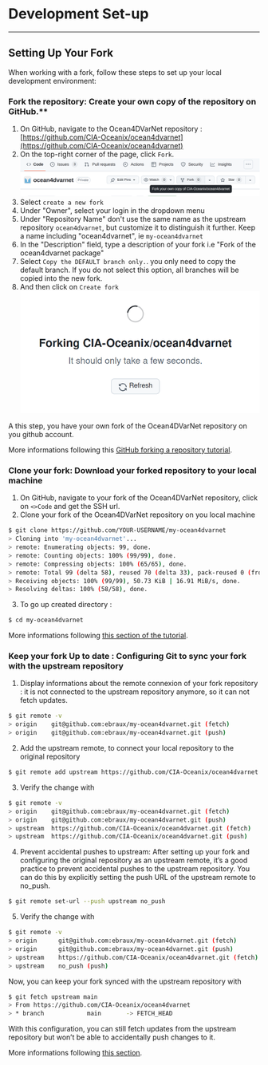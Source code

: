 # Development Set-up


---
## Setting Up Your Fork

When working with a fork, follow these steps to set up your local development environment:

### Fork the repository: Create your own copy of the repository on GitHub.**

1. On GitHub, navigate to the Ocean4DVarNet repository : [https://github.com/CIA-Oceanix/ocean4dvarnet](https://github.com/CIA-Oceanix/ocean4dvarnet)
2. On the top-right corner of the page, click `Fork`.
![](./img/fork.png)
1. Select `create a new fork`
2. Under "Owner", select your login in the dropdown menu
3. Under "Repository Name" don't use the same name as the upstream repository `ocean4dvarnet`, but customize it to distinguish it further. Keep a name including "ocean4dvarnet", ie `my-ocean4dvarnet`
4. In the "Description" field, type a description of your fork i.e "Fork of the  ocean4dvarnet package"
5. Select `Copy the DEFAULT branch only.`. you only need to copy the default branch. If you do not select this option, all branches will be copied into the new fork.
6. And then click on `Create fork`
![](./img/forking-message.png)

A this step, you have your own fork of the Ocean4DVarNet repository on you github account.

More informations following this [GitHub forking a repository tutorial](https://docs.github.com/en/pull-requests/collaborating-with-pull-requests/working-with-forks/fork-a-repo#forking-a-repository).

### Clone your fork: Download your forked repository to your local machine

1. On GitHub, navigate to your fork of the Ocean4DVarNet repository, click on `<>Code` and get the SSH url.
2. Clone your fork of the Ocean4DVarNet repository on you local machine
``` bash
$ git clone https://github.com/YOUR-USERNAME/my-ocean4dvarnet
> Cloning into 'my-ocean4dvarnet'...
> remote: Enumerating objects: 99, done.
> remote: Counting objects: 100% (99/99), done.
> remote: Compressing objects: 100% (65/65), done.
> remote: Total 99 (delta 58), reused 70 (delta 33), pack-reused 0 (from 0)
> Receiving objects: 100% (99/99), 50.73 KiB | 16.91 MiB/s, done.
> Resolving deltas: 100% (58/58), done.
```
3. To go up created directory :
```bash
$ cd my-ocean4dvarnet
```

More informations following [this section of the tutorial](https://docs.github.com/en/pull-requests/collaborating-with-pull-requests/working-with-forks/fork-a-repo#cloning-your-forked-repository).


### Keep your fork Up to date : Configuring Git to sync your fork with the upstream repository


1. Display informations about the remote connexion of your fork repository : it is not connected to the upstream repository anymore, so it can not fetch updates.
``` bash
$ git remote -v
> origin    git@github.com:ebraux/my-ocean4dvarnet.git (fetch)
> origin    git@github.com:ebraux/my-ocean4dvarnet.git (push)
```
2. Add the upstream remote, to connect your local repository to the original repository
``` bash
$ git remote add upstream https://github.com/CIA-Oceanix/ocean4dvarnet.git
```
3. Verify the change with
``` bash
$ git remote -v
> origin	git@github.com:ebraux/my-ocean4dvarnet.git (fetch)
> origin	git@github.com:ebraux/my-ocean4dvarnet.git (push)
> upstream	https://github.com/CIA-Oceanix/ocean4dvarnet.git (fetch)
> upstream	https://github.com/CIA-Oceanix/ocean4dvarnet.git (push)
```
4. Prevent accidental pushes to upstream: After setting up your fork and configuring the original repository as an upstream remote, it’s a good practice to prevent accidental pushes to the upstream repository. You can do this by explicitly setting the push URL of the upstream remote to no_push.
``` bash
$ git remote set-url --push upstream no_push
```
5. Verify the change with
``` bash
$ git remote -v
> origin      git@github.com:ebraux/my-ocean4dvarnet.git (fetch)
> origin      git@github.com:ebraux/my-ocean4dvarnet.git (push)
> upstream    https://github.com/CIA-Oceanix/ocean4dvarnet.git (fetch)
> upstream    no_push (push)
```

Now, you can keep your fork synced with the upstream repository with 
``` bash
$ git fetch upstream main
> From https://github.com/CIA-Oceanix/ocean4dvarnet
> * branch            main       -> FETCH_HEAD
```

With this configuration, you can still fetch updates from the upstream repository but won’t be able to accidentally push changes to it.

More informations following [this section](https://docs.github.com/en/pull-requests/collaborating-with-pull-requests/working-with-forks/fork-a-repo#configuring-git-to-sync-your-fork-with-the-upstream-repository).

